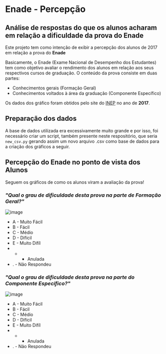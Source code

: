 # Enade - Percepção

## Análise de respostas do que os alunos acharam em relação a dificuldade da prova do Enade

Este projeto tem como intenção de exibir a percepção dos alunos de 2017 em relação a prova do **Enade**

Basicamente, o Enade (Exame Nacional de Desempenho dos Estudantes) tem como objetivo avaliar o rendimento dos alunos em relação aos seus respectivos cursos de graduação. O conteúdo da prova consiste em duas partes:

* Conhecimentos gerais (Formação Geral)
* Conhecimentos voltados à área da graduação (Componente Específico)

Os dados dos gráfico foram obtidos pelo site do [INEP](http://inep.gov.br/microdados) no ano de **2017**.

## Preparação dos dados

A base de dados utilizada era excessivamente muito grande e por isso, foi necessário criar um script, também presente neste respositório, que seria `new_csv.py` gerando assim um novo arquivo .csv como base de dados para a criação dos gráficos a seguir.

## Percepção do Enade no ponto de vista dos Alunos

Seguem os gráficos de como os alunos viram a avaliação da prova!

### *"Qual o grau de dificuldade desta prova na parte de Formação Geral?"*

![image](https://user-images.githubusercontent.com/39538844/69901977-39c51d00-1367-11ea-86bf-3c62b27a09a5.png)

* A - Muito Fácil
* B - Fácil
* C - Médio
* D - Difícil
* E - Muito Difíl
* * - Anulada
* . - Não Respondeu

### *"Qual o grau de dificuldade desta prova na parte do Componente Específico?"*

![image](https://user-images.githubusercontent.com/39538844/69902170-1ac78a80-1369-11ea-8a90-f69c4690c834.png)

* A - Muito Fácil
* B - Fácil
* C - Médio
* D - Difícil
* E - Muito Difíl
* * - Anulada
* . - Não Respondeu


